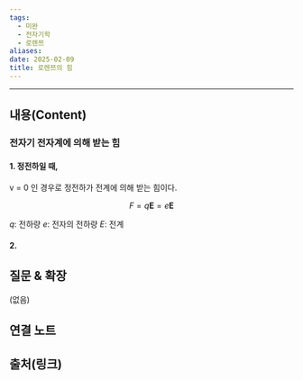 ```yaml
---
tags:
  - 미완
  - 전자기학
  - 로렌쯔
aliases: 
date: 2025-02-09
title: 로렌쯔의 힘
---
```


---

## 내용(Content)

### 전자기 전자계에 의해 받는 힘

#### 1. 정전하일 때,

v = 0 인 경우로 정전하가 전계에 의해 받는 힘이다.

$$
F = q\mathbf{E} = e\mathbf{E}
$$

$q$: 전하량
$e$: 전자의 전하량
$E$: 전계

#### 2. 

## 질문 & 확장

(없음)

## 연결 노트

## 출처(링크)





